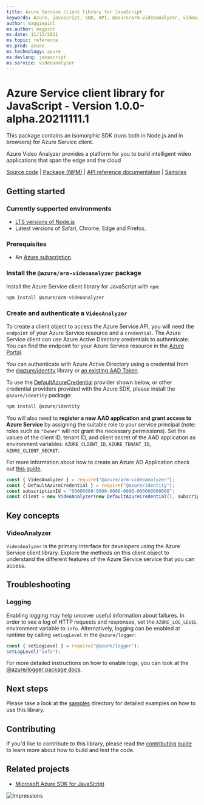 ```yaml
---
title: Azure Service client library for JavaScript
keywords: Azure, javascript, SDK, API, @azure/arm-videoanalyzer, videoanalyzer
author: maggiepint
ms.author: magpint
ms.date: 11/13/2021
ms.topic: reference
ms.prod: azure
ms.technology: azure
ms.devlang: javascript
ms.service: videoanalyzer
---
```


# Azure Service client library for JavaScript - Version 1.0.0-alpha.20211111.1 


This package contains an isomorphic SDK (runs both in Node.js and in browsers) for Azure Service client.

Azure Video Analyzer provides a platform for you to build intelligent video applications that span the edge and the cloud

[Source code](https://github.com/Azure/azure-sdk-for-js/tree/main/sdk/videoanalyzer/arm-videoanalyzer) |
[Package (NPM)](https://www.npmjs.com/package/@azure/arm-videoanalyzer) |
[API reference documentation](https://docs.microsoft.com/javascript/api/@azure/arm-videoanalyzer) |
[Samples](https://github.com/Azure-Samples/azure-samples-js-management)

## Getting started

### Currently supported environments

- [LTS versions of Node.js](https://nodejs.org/about/releases/)
- Latest versions of Safari, Chrome, Edge and Firefox.

### Prerequisites

- An [Azure subscription][azure_sub].

### Install the `@azure/arm-videoanalyzer` package

Install the Azure Service client library for JavaScript with `npm`:

```bash
npm install @azure/arm-videoanalyzer
```

### Create and authenticate a `VideoAnalyzer`

To create a client object to access the Azure Service API, you will need the `endpoint` of your Azure Service resource and a `credential`. The Azure Service client can use Azure Active Directory credentials to authenticate.
You can find the endpoint for your Azure Service resource in the [Azure Portal][azure_portal].

You can authenticate with Azure Active Directory using a credential from the [@azure/identity][azure_identity] library or [an existing AAD Token](https://github.com/Azure/azure-sdk-for-js/blob/master/sdk/identity/identity/samples/AzureIdentityExamples.md#authenticating-with-a-pre-fetched-access-token).

To use the [DefaultAzureCredential][defaultazurecredential] provider shown below, or other credential providers provided with the Azure SDK, please install the `@azure/identity` package:

```bash
npm install @azure/identity
```

You will also need to **register a new AAD application and grant access to Azure Service** by assigning the suitable role to your service principal (note: roles such as `"Owner"` will not grant the necessary permissions).
Set the values of the client ID, tenant ID, and client secret of the AAD application as environment variables: `AZURE_CLIENT_ID`, `AZURE_TENANT_ID`, `AZURE_CLIENT_SECRET`.

For more information about how to create an Azure AD Application check out [this guide](https://docs.microsoft.com/azure/active-directory/develop/howto-create-service-principal-portal).

```javascript
const { VideoAnalyzer } = require("@azure/arm-videoanalyzer");
const { DefaultAzureCredential } = require("@azure/identity");
const subscriptionId = "00000000-0000-0000-0000-000000000000";
const client = new VideoAnalyzer(new DefaultAzureCredential(), subscriptionId);
```

## Key concepts

### VideoAnalyzer

`VideoAnalyzer` is the primary interface for developers using the Azure Service client library. Explore the methods on this client object to understand the different features of the Azure Service service that you can access.

## Troubleshooting

### Logging

Enabling logging may help uncover useful information about failures. In order to see a log of HTTP requests and responses, set the `AZURE_LOG_LEVEL` environment variable to `info`. Alternatively, logging can be enabled at runtime by calling `setLogLevel` in the `@azure/logger`:

```javascript
const { setLogLevel } = require("@azure/logger");
setLogLevel("info");
```

For more detailed instructions on how to enable logs, you can look at the [@azure/logger package docs](https://github.com/Azure/azure-sdk-for-js/tree/main/sdk/core/logger).

## Next steps

Please take a look at the [samples](https://github.com/Azure-Samples/azure-samples-js-management) directory for detailed examples on how to use this library.

## Contributing

If you'd like to contribute to this library, please read the [contributing guide](https://github.com/Azure/azure-sdk-for-js/blob/main/CONTRIBUTING.md) to learn more about how to build and test the code.

## Related projects

- [Microsoft Azure SDK for JavaScript](https://github.com/Azure/azure-sdk-for-js)

![Impressions](https://azure-sdk-impressions.azurewebsites.net/api/impressions/azure-sdk-for-js%2Fsdk%2Fvideoanalyzer%2Farm-videoanalyzer%2FREADME.png)

[azure_cli]: https://docs.microsoft.com/cli/azure
[azure_sub]: https://azure.microsoft.com/free/
[azure_sub]: https://azure.microsoft.com/free/
[azure_portal]: https://portal.azure.com
[azure_identity]: https://github.com/Azure/azure-sdk-for-js/tree/main/sdk/identity/identity
[defaultazurecredential]: https://github.com/Azure/azure-sdk-for-js/tree/main/sdk/identity/identity#defaultazurecredential

